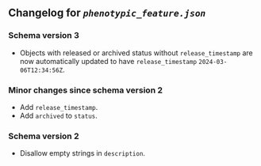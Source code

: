 ## Changelog for *`phenotypic_feature.json`*

### Schema version 3

* Objects with released or archived status without `release_timestamp` are now automatically updated to have `release_timestamp` `2024-03-06T12:34:56Z`.

### Minor changes since schema version 2

* Add `release_timestamp`.
* Add `archived` to `status`.

### Schema version 2

* Disallow empty strings in `description`.
